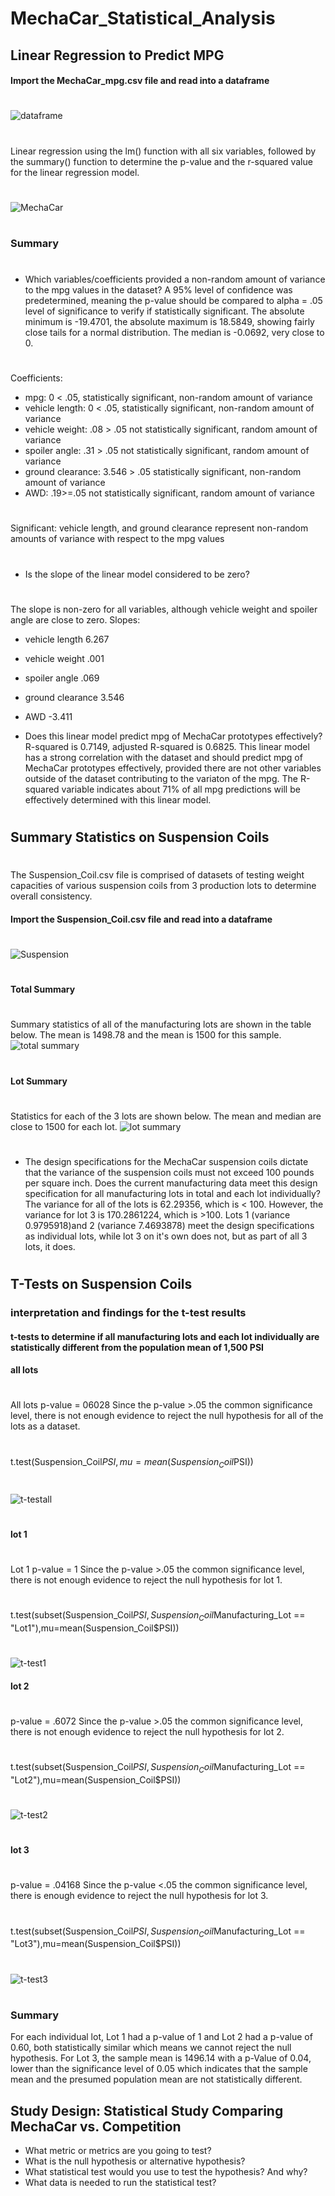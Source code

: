 # MechaCar_Statistical_Analysis
## Linear Regression to Predict MPG
#### Import the MechaCar_mpg.csv file and read into a dataframe
#
![dataframe](https://github.com/jcsargis00/MechaCar_Statistical_Analysis-/blob/main/images/importdataframe.PNG)
#
Linear regression using the lm() function with all six variables, followed by the summary() function to determine the p-value and the r-squared value for the linear regression model.
#
![MechaCar](https://github.com/jcsargis00/MechaCar_Statistical_Analysis-/blob/main/images/summarymecha.PNG)
#
### Summary
#
* Which variables/coefficients provided a non-random amount of variance to the mpg values in the dataset?
A 95% level of confidence was predetermined, meaning the p-value should be compared to alpha = .05 level of significance to verify if statistically significant.  The absolute minimum is -19.4701, the absolute maximum is 18.5849, showing fairly close tails for a normal distribution.  The median is -0.0692, very close to 0.  
#
Coefficients:
* mpg: 0 < .05, statistically significant, non-random amount of variance
* vehicle length: 0 < .05, statistically significant, non-random amount of variance
* vehicle weight: .08 > .05 not statistically significant, random amount of variance
* spoiler angle: .31 > .05 not statistically significant, random amount of variance
* ground clearance: 3.546 > .05 statistically significant, non-random amount of variance
* AWD: .19>=.05 not statistically significant, random amount of variance
#
Significant: vehicle length, and ground clearance represent non-random amounts of variance with respect to the mpg values
#
* Is the slope of the linear model considered to be zero? 
#
The slope is non-zero for all variables, although vehicle weight and spoiler angle are close to zero.
Slopes:
* vehicle length 6.267
* vehicle weight .001
* spoiler angle .069
* ground clearance 3.546
* AWD -3.411


* Does this linear model predict mpg of MechaCar prototypes effectively? 
R-squared is 0.7149, adjusted R-squared is 0.6825.  This linear model has a strong correlation with the dataset
and should predict mpg of MechaCar prototypes effectively, provided there are not other variables outside of the
dataset contributing to the variaton of the mpg.  The R-squared variable indicates about 71% of all mpg predictions
will be effectively determined with this linear model.
#
## Summary Statistics on Suspension Coils
#
The Suspension_Coil.csv file is comprised of datasets of testing weight capacities of various suspension coils from 3 production lots to determine overall consistency.
#### Import the Suspension_Coil.csv file and read into a dataframe
#
![Suspension](https://github.com/jcsargis00/MechaCar_Statistical_Analysis-/blob/main/images/suspension.PNG)
#
#### Total Summary
#
Summary statistics of all of the manufacturing lots are shown in the table below. The mean is 1498.78 and the mean is 1500 for this sample.
![total summary](https://github.com/jcsargis00/MechaCar_Statistical_Analysis-/blob/main/images/totalsummary.PNG)
#
#### Lot Summary
#
Statistics for each of the 3 lots are shown below.  The mean and median are close to 1500 for each lot.
![lot summary](https://github.com/jcsargis00/MechaCar_Statistical_Analysis-/blob/main/images/lotsummary.PNG)
#
* The design specifications for the MechaCar suspension coils dictate that the variance of the suspension coils must not exceed 100 pounds per square inch. Does the current manufacturing data meet this design specification for all manufacturing lots in total and each lot individually? 
The variance for all of the lots is 62.29356, which is < 100.  However, the variance for lot 3 is 170.2861224, which is >100.
Lots 1 (variance 0.9795918)and 2 (variance 7.4693878) meet the design specifications as individual lots, while lot 3 on it's own does not, 
but as part of all 3 lots, it does.
#

## T-Tests on Suspension Coils
### interpretation and findings for the t-test results
#### t-tests to determine if all manufacturing lots and each lot individually are statistically different from the population mean of 1,500 PSI
#### all lots
#
All lots
p-value = 06028   Since the p-value >.05 the common significance level, there is not enough evidence to reject the null hypothesis for all of the lots as a dataset.
#
t.test(Suspension_Coil$PSI,mu=mean(Suspension_Coil$PSI))
#
![t-testall](https://github.com/jcsargis00/MechaCar_Statistical_Analysis-/blob/main/images/ttestall.PNG)
#
#### lot 1
#
Lot 1
p-value = 1   Since the p-value >.05 the common significance level, there is not enough evidence to reject the null hypothesis for lot 1.
#
t.test(subset(Suspension_Coil$PSI,Suspension_Coil$Manufacturing_Lot == "Lot1"),mu=mean(Suspension_Coil$PSI))
#
![t-test1](https://github.com/jcsargis00/MechaCar_Statistical_Analysis-/blob/main/images/ttestlot1.PNG)
#### lot 2
#
p-value = .6072   Since the p-value >.05 the common significance level, there is not enough evidence to reject the null hypothesis for lot 2.
#
t.test(subset(Suspension_Coil$PSI,Suspension_Coil$Manufacturing_Lot == "Lot2"),mu=mean(Suspension_Coil$PSI))
#
![t-test2](https://github.com/jcsargis00/MechaCar_Statistical_Analysis-/blob/main/images/ttestlot2.PNG)
#
#### lot 3
#
p-value = .04168   Since the p-value <.05 the common significance level, there is enough evidence to reject the null hypothesis for lot 3.
#
t.test(subset(Suspension_Coil$PSI,Suspension_Coil$Manufacturing_Lot == "Lot3"),mu=mean(Suspension_Coil$PSI))
#
![t-test3](https://github.com/jcsargis00/MechaCar_Statistical_Analysis-/blob/main/images/ttestlot3.PNG)
#
### Summary
For each individual lot, Lot 1 had a p-value of 1 and Lot 2 had a p-value of 0.60, both statistically similar which means we cannot reject the null hypothesis. For Lot 3, the sample mean is 1496.14 with a p-Value of 0.04, lower than the significance level of 0.05 which indicates that the sample mean and the presumed population mean are not statistically different.


## Study Design: Statistical Study Comparing MechaCar vs. Competition

* What metric or metrics are you going to test?
* What is the null hypothesis or alternative hypothesis?
* What statistical test would you use to test the hypothesis? And why?
* What data is needed to run the statistical test?